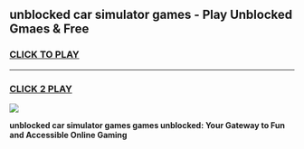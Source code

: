 
## unblocked car simulator games - Play Unblocked Gmaes & Free
<h3>
<a href="https://premium.freeplayer.one?title=unblocked_car_simulator_games&ref=19F">CLICK TO PLAY</a></h3>
<hr>

<h3>
<a href="https://premium.freeplayer.one?title=unblocked_car_simulator_games&ref=19F">CLICK 2 PLAY</a>
  
</h3>

<a href="https://premium.freeplayer.one?title=unblocked_car_simulator_games&ref=19F/"><img src="https://clearcache.store/games.png"></a>


**unblocked car simulator games games unblocked: Your Gateway to Fun and Accessible Online Gaming**
